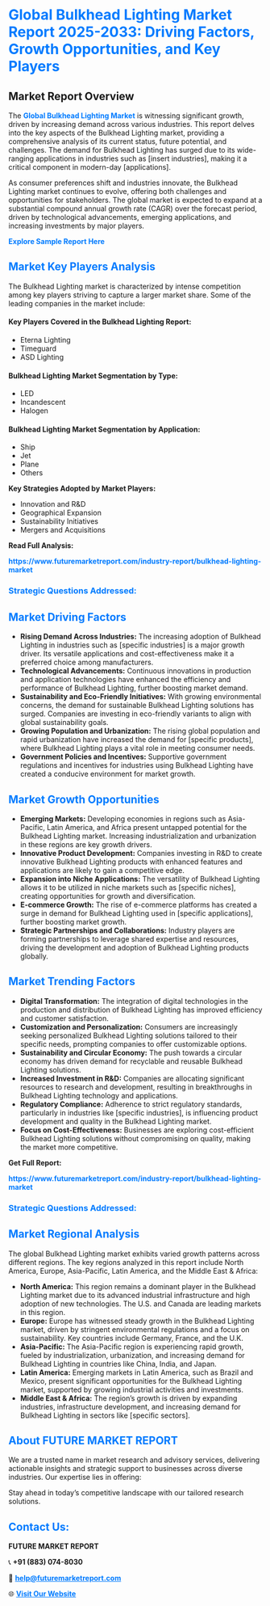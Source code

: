<h1 style="color: #007BFF;">Global Bulkhead Lighting Market Report 2025-2033: Driving Factors, Growth Opportunities, and Key Players</h1>

<section id="overview">
<h2>Market Report Overview</h2>
<p>The <a href="https://www.futuremarketreport.com/industry-report/bulkhead-lighting-market" style="color: #007BFF; text-decoration: none;"><strong>Global Bulkhead Lighting Market</strong></a> is witnessing significant growth, driven by increasing demand across various industries. This report delves into the key aspects of the Bulkhead Lighting market, providing a comprehensive analysis of its current status, future potential, and challenges. The demand for Bulkhead Lighting has surged due to its wide-ranging applications in industries such as [insert industries], making it a critical component in modern-day [applications].</p>
<p>As consumer preferences shift and industries innovate, the Bulkhead Lighting market continues to evolve, offering both challenges and opportunities for stakeholders. The global market is expected to expand at a substantial compound annual growth rate (CAGR) over the forecast period, driven by technological advancements, emerging applications, and increasing investments by major players.</p>
</section>

<section id="overview">
<p><a href="https://www.futuremarketreport.com/request-sample/reportId=54815" style="color: #007BFF; text-decoration: none;"><strong>Explore Sample Report Here</strong></a></p>
</section>

<section id="key-players">
<h2 style="color: #007BFF;">Market Key Players Analysis</h2>
<p>The Bulkhead Lighting market is characterized by intense competition among key players striving to capture a larger market share. Some of the leading companies in the market include:</p>
<h4>Key Players Covered in the Bulkhead Lighting Report:</h4>
<ul><li>Eterna Lighting</li><li>Timeguard</li><li>ASD Lighting</li></ul>
<h4>Bulkhead Lighting Market Segmentation by Type:</h4>
<ul><li>LED</li><li>Incandescent</li><li>Halogen</li></ul>

<h4>Bulkhead Lighting Market Segmentation by Application:</h4>
<ul><li>Ship</li><li>Jet</li><li>Plane</li><li>Others</li></ul>
<p><strong>Key Strategies Adopted by Market Players:</strong></p>
<ul>
<li>Innovation and R&D</li>
<li>Geographical Expansion</li>
<li>Sustainability Initiatives</li>
<li>Mergers and Acquisitions</li>
</ul>
</section>

<section>
<p><strong>Read Full Analysis: </strong></p><a href="https://www.futuremarketreport.com/industry-report/bulkhead-lighting-market" style="color: #007BFF; text-decoration: none;"><strong>https://www.futuremarketreport.com/industry-report/bulkhead-lighting-market</strong></a>
<h3 style="color: #007BFF;">Strategic Questions Addressed:</h3>
</section>

<section id="driving-factors">
<h2 style="color: #007BFF;">Market Driving Factors</h2>
<ul>
<li><strong>Rising Demand Across Industries:</strong> The increasing adoption of Bulkhead Lighting in industries such as [specific industries] is a major growth driver. Its versatile applications and cost-effectiveness make it a preferred choice among manufacturers.</li>
<li><strong>Technological Advancements:</strong> Continuous innovations in production and application technologies have enhanced the efficiency and performance of Bulkhead Lighting, further boosting market demand.</li>
<li><strong>Sustainability and Eco-Friendly Initiatives:</strong> With growing environmental concerns, the demand for sustainable Bulkhead Lighting solutions has surged. Companies are investing in eco-friendly variants to align with global sustainability goals.</li>
<li><strong>Growing Population and Urbanization:</strong> The rising global population and rapid urbanization have increased the demand for [specific products], where Bulkhead Lighting plays a vital role in meeting consumer needs.</li>
<li><strong>Government Policies and Incentives:</strong> Supportive government regulations and incentives for industries using Bulkhead Lighting have created a conducive environment for market growth.</li>
</ul>
</section>

<section id="growth-opportunities">
<h2 style="color: #007BFF;">Market Growth Opportunities</h2>
<ul>
<li><strong>Emerging Markets:</strong> Developing economies in regions such as Asia-Pacific, Latin America, and Africa present untapped potential for the Bulkhead Lighting market. Increasing industrialization and urbanization in these regions are key growth drivers.</li>
<li><strong>Innovative Product Development:</strong> Companies investing in R&D to create innovative Bulkhead Lighting products with enhanced features and applications are likely to gain a competitive edge.</li>
<li><strong>Expansion into Niche Applications:</strong> The versatility of Bulkhead Lighting allows it to be utilized in niche markets such as [specific niches], creating opportunities for growth and diversification.</li>
<li><strong>E-commerce Growth:</strong> The rise of e-commerce platforms has created a surge in demand for Bulkhead Lighting used in [specific applications], further boosting market growth.</li>
<li><strong>Strategic Partnerships and Collaborations:</strong> Industry players are forming partnerships to leverage shared expertise and resources, driving the development and adoption of Bulkhead Lighting products globally.</li>
</ul>
</section>

<section id="trending-factors">
<h2 style="color: #007BFF;">Market Trending Factors</h2>
<ul>
<li><strong>Digital Transformation:</strong> The integration of digital technologies in the production and distribution of Bulkhead Lighting has improved efficiency and customer satisfaction.</li>
<li><strong>Customization and Personalization:</strong> Consumers are increasingly seeking personalized Bulkhead Lighting solutions tailored to their specific needs, prompting companies to offer customizable options.</li>
<li><strong>Sustainability and Circular Economy:</strong> The push towards a circular economy has driven demand for recyclable and reusable Bulkhead Lighting solutions.</li>
<li><strong>Increased Investment in R&D:</strong> Companies are allocating significant resources to research and development, resulting in breakthroughs in Bulkhead Lighting technology and applications.</li>
<li><strong>Regulatory Compliance:</strong> Adherence to strict regulatory standards, particularly in industries like [specific industries], is influencing product development and quality in the Bulkhead Lighting market.</li>
<li><strong>Focus on Cost-Effectiveness:</strong> Businesses are exploring cost-efficient Bulkhead Lighting solutions without compromising on quality, making the market more competitive.</li>
</ul>
</section>

<section>
<p><strong>Get Full Report: </strong></p><a href="https://www.futuremarketreport.com/industry-report/bulkhead-lighting-market" style="color: #007BFF; text-decoration: none;"><strong>https://www.futuremarketreport.com/industry-report/bulkhead-lighting-market</strong></a>
<h3 style="color: #007BFF;">Strategic Questions Addressed:</h3>
</section>


<section id="regional-analysis">
<h2 style="color: #007BFF;">Market Regional Analysis</h2>
<p>The global Bulkhead Lighting market exhibits varied growth patterns across different regions. The key regions analyzed in this report include North America, Europe, Asia-Pacific, Latin America, and the Middle East & Africa:</p>
<ul>
<li><strong>North America:</strong> This region remains a dominant player in the Bulkhead Lighting market due to its advanced industrial infrastructure and high adoption of new technologies. The U.S. and Canada are leading markets in this region.</li>
<li><strong>Europe:</strong> Europe has witnessed steady growth in the Bulkhead Lighting market, driven by stringent environmental regulations and a focus on sustainability. Key countries include Germany, France, and the U.K.</li>
<li><strong>Asia-Pacific:</strong> The Asia-Pacific region is experiencing rapid growth, fueled by industrialization, urbanization, and increasing demand for Bulkhead Lighting in countries like China, India, and Japan.</li>
<li><strong>Latin America:</strong> Emerging markets in Latin America, such as Brazil and Mexico, present significant opportunities for the Bulkhead Lighting market, supported by growing industrial activities and investments.</li>
<li><strong>Middle East & Africa:</strong> The region’s growth is driven by expanding industries, infrastructure development, and increasing demand for Bulkhead Lighting in sectors like [specific sectors].</li>
</ul>
</section>

<footer>
<h2 style="color: #007BFF;">About FUTURE MARKET REPORT</h2>
<p>We are a trusted name in market research and advisory services, delivering actionable insights and strategic support to businesses across diverse industries. Our expertise lies in offering:</p>

<p>Stay ahead in today’s competitive landscape with our tailored research solutions.</p>

<h2 style="color: #007BFF;">Contact Us:</h2>
<p><strong>FUTURE MARKET REPORT</strong></p>
<p>📞 <strong>+91 (883) 074-8030</strong></p>
<p>📧 <strong><a href="mailto:help@futuremarketreport.com" style="color: #007BFF;">help@futuremarketreport.com</a></strong></p>
<p>🌐 <strong><a href="https://www.futuremarketreport.com/" style="color: #007BFF;">Visit Our Website</a></strong></p>
</footer>